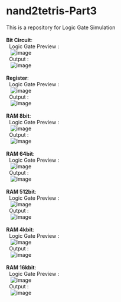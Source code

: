 # nand2tetris-Part3
This is a repository for Logic Gate Simulation
<br><br>
<b>Bit Circuit</b>:<br>
  &nbsp;&nbsp;Logic Gate Preview :<br>&nbsp;&nbsp;&nbsp;![image](https://github.com/narendrachatterjee/nand2tetris-Part1/assets/48941364/bdead8b7-f227-498c-ac42-1bb026164499)
<br>
  &nbsp;&nbsp;Output :<br>&nbsp;&nbsp;&nbsp;![image](https://github.com/narendrachatterjee/nand2tetris-Part1/assets/48941364/5821c83a-aecb-4606-bc1e-3278b5dde135)
<br><br>
<b>Register</b>:<br>
  &nbsp;&nbsp;Logic Gate Preview :<br>&nbsp;&nbsp;&nbsp;![image](https://github.com/narendrachatterjee/nand2tetris-Part1/assets/48941364/f7a92419-8f7b-4c3c-a34f-834004d8e05f)
<br>
  &nbsp;&nbsp;Output :<br>&nbsp;&nbsp;&nbsp;![image](https://github.com/narendrachatterjee/nand2tetris-Part1/assets/48941364/4d7bd977-1a74-4d1e-99bd-aad33055e88d)
<br><br>
<b>RAM 8bit</b>:<br>
  &nbsp;&nbsp;Logic Gate Preview :<br>&nbsp;&nbsp;&nbsp;![image](https://github.com/narendrachatterjee/nand2tetris-Part1/assets/48941364/f279a367-6528-424c-8782-4f3f1007224f)
<br>
  &nbsp;&nbsp;Output :<br>&nbsp;&nbsp;&nbsp;![image](https://github.com/narendrachatterjee/nand2tetris-Part1/assets/48941364/8a09d1bd-819b-4a13-8706-bd9d488bd5b3)
<br><br>
<b>RAM 64bit</b>:<br>
  &nbsp;&nbsp;Logic Gate Preview :<br>&nbsp;&nbsp;&nbsp;![image](https://github.com/narendrachatterjee/nand2tetris-Part1/assets/48941364/05d12b97-09df-42e4-9d68-1bfe7506d468)
<br>
  &nbsp;&nbsp;Output :<br>&nbsp;&nbsp;&nbsp;![image](https://github.com/narendrachatterjee/nand2tetris-Part1/assets/48941364/6e769c63-c5b6-4808-b761-3603498f055d)
<br><br>
<b>RAM 512bit</b>:<br>
  &nbsp;&nbsp;Logic Gate Preview :<br>&nbsp;&nbsp;&nbsp;![image](https://github.com/narendrachatterjee/nand2tetris-Part1/assets/48941364/9c124767-5363-4297-ba5b-279ec8d7035f)
<br>
  &nbsp;&nbsp;Output :<br>&nbsp;&nbsp;&nbsp;![image](https://github.com/narendrachatterjee/nand2tetris-Part1/assets/48941364/3d0fd21d-481e-4237-85db-0dfc2f40ce48)
<br><br>
<b>RAM 4kbit</b>:<br>
  &nbsp;&nbsp;Logic Gate Preview :<br>&nbsp;&nbsp;&nbsp;![image](https://github.com/narendrachatterjee/nand2tetris-Part1/assets/48941364/4346ef98-1390-4048-8c85-647b53a7776e)
<br>
  &nbsp;&nbsp;Output :<br>&nbsp;&nbsp;&nbsp;![image](https://github.com/narendrachatterjee/nand2tetris-Part1/assets/48941364/22e2e07a-2e08-452e-9209-e9b58889fbaa)
<br><br>
<b>RAM 16kbit</b>:<br>
  &nbsp;&nbsp;Logic Gate Preview :<br>&nbsp;&nbsp;&nbsp;![image](https://github.com/narendrachatterjee/nand2tetris-Part1/assets/48941364/6d7694c3-53f5-4390-9f15-d8b1d8183902)
<br>
  &nbsp;&nbsp;Output :<br>&nbsp;&nbsp;&nbsp;![image](https://github.com/narendrachatterjee/nand2tetris-Part1/assets/48941364/59a4c092-8fe4-4696-b0a6-191fb35ba0ca)
<br><br>



